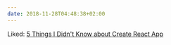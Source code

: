 ```yaml
---
date: 2018-11-28T04:48:38+02:00
---
```


Liked: [5 Things I Didn't Know about Create React App](https://www.telerik.com/blogs/5-things-i-didnt-know-about-create-react-app)
